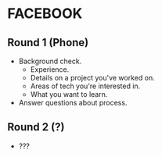 # FACEBOOK

## Round 1 (Phone)

- Background check.
  - Experience.
  - Details on a project you've worked on.
  - Areas of tech you're interested in.
  - What you want to learn.
- Answer questions about process.

## Round 2 (?)

- ???
